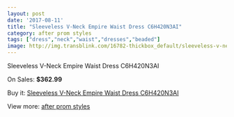 ```yaml
---
layout: post
date: '2017-08-11'
title: "Sleeveless V-Neck Empire Waist Dress C6H420N3AI"
category: after prom styles
tags: ["dress","neck","waist","dresses","beaded"]
image: http://img.transblink.com/16782-thickbox_default/sleeveless-v-neck-empire-waist-dress-c6h420n3ai.jpg
---
```

Sleeveless V-Neck Empire Waist Dress C6H420N3AI

On Sales: **$362.99**
<a href="https://www.transblink.com/en/after-prom-styles/5299-sleeveless-v-neck-empire-waist-dress-c6h420n3ai.html"><amp-img layout="responsive" width="600" height="600" src="//img.transblink.com/16782-thickbox_default/sleeveless-v-neck-empire-waist-dress-c6h420n3ai.jpg" alt="Sleeveless V-Neck Empire Waist Dress C6H420N3AI 0" /></a>
<a href="https://www.transblink.com/en/after-prom-styles/5299-sleeveless-v-neck-empire-waist-dress-c6h420n3ai.html"><amp-img layout="responsive" width="600" height="600" src="//img.transblink.com/16784-thickbox_default/sleeveless-v-neck-empire-waist-dress-c6h420n3ai.jpg" alt="Sleeveless V-Neck Empire Waist Dress C6H420N3AI 1" /></a>
<a href="https://www.transblink.com/en/after-prom-styles/5299-sleeveless-v-neck-empire-waist-dress-c6h420n3ai.html"><amp-img layout="responsive" width="600" height="600" src="//img.transblink.com/16783-thickbox_default/sleeveless-v-neck-empire-waist-dress-c6h420n3ai.jpg" alt="Sleeveless V-Neck Empire Waist Dress C6H420N3AI 2" /></a>

Buy it: [Sleeveless V-Neck Empire Waist Dress C6H420N3AI](https://www.transblink.com/en/after-prom-styles/5299-sleeveless-v-neck-empire-waist-dress-c6h420n3ai.html "Sleeveless V-Neck Empire Waist Dress C6H420N3AI")

View more: [after prom styles](https://www.transblink.com/en/55-after-prom-styles "after prom styles")